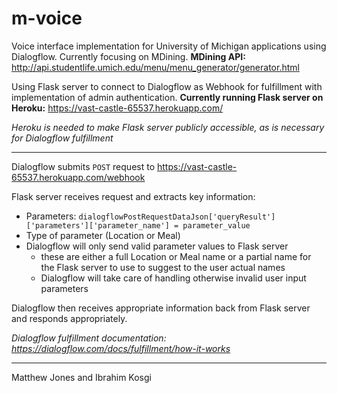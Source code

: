 # m-voice
Voice interface implementation for University of Michigan applications using Dialogflow. Currently focusing on MDining.
**MDining API:** http://api.studentlife.umich.edu/menu/menu_generator/generator.html

Using Flask server to connect to Dialogflow as Webhook for fulfillment with implementation of admin authentication.
**Currently running Flask server on Heroku:** https://vast-castle-65537.herokuapp.com/

*Heroku is needed to make Flask server publicly accessible, as is necessary for Dialogflow fulfillment*

---

Dialogflow submits `POST` request to https://vast-castle-65537.herokuapp.com/webhook

Flask server receives request and extracts key information:
* Parameters: `dialogflowPostRequestDataJson['queryResult']['parameters']['parameter_name'] = parameter_value`
* Type of parameter (Location or Meal)
* Dialogflow will only send valid parameter values to Flask server 
    * these are either a full Location or Meal name or a partial name for the Flask server to use to suggest to the user actual names
    * Dialogflow will take care of handling otherwise invalid user input parameters

Dialogflow then receives appropriate information back from Flask server and responds appropriately.


*Dialogflow fulfillment documentation: https://dialogflow.com/docs/fulfillment/how-it-works*

---
Matthew Jones and Ibrahim Kosgi
